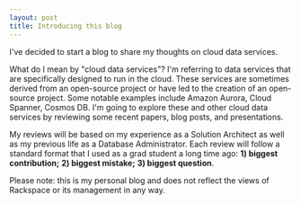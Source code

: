 ```yaml
---
layout: post
title: Introducing this blog
---
```


I've decided to start a blog to share my thoughts on cloud data services. 

<!--more-->

What do I mean by "cloud data services"? I'm referring to data services that are specifically designed to run in the cloud. These services are sometimes derived from an open-source project or have led to the creation of an open-source project. Some notable examples include Amazon Aurora, Cloud Spanner, Cosmos DB. I'm going to explore these and other cloud data services by reviewing some recent papers, blog posts, and presentations. 

My reviews will be based on my experience as a Solution Architect as well as my previous life as a Database Administrator. Each review will follow a standard format that I used as a grad student a long time ago: **1) biggest contribution;** **2) biggest mistake;** **3) biggest question**. 

Please note: this is my personal blog and does not reflect the views of Rackspace or its management in any way.